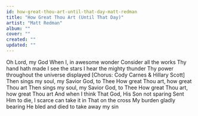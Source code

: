 ```yaml
---
id: how-great-thou-art-until-that-day-matt-redman
title: "How Great Thou Art (Until That Day)"
artist: "Matt Redman"
album: ""
cover: ""
created: ""
updated: ""
---
```


Oh Lord, my God
When I, in awesome wonder
Consider all the works Thy hand hath made
I see the stars
I hear the mighty thunder
Thy power throughout the universe displayed
[Chorus: Cody Carnes & Hillary Scott]
Then sings my soul, my Savior God, to Thee
How great Thou art, how great Thou art
Then sings my soul, my Savior God, to Thee
How great Thou art, how great Thou art
And when I think
That God, His Son not sparing
Sent Him to die, I scarce can take it in
That on the cross
My burden gladly bearing
He bled and died to take away my sin